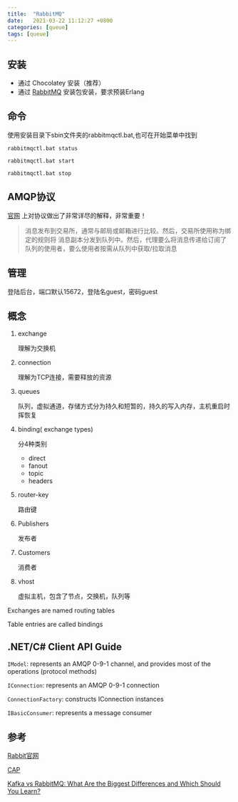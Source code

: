 ```yaml
---
title:  "RabbitMQ"
date:   2021-03-22 11:12:27 +0800
categories: [queue]
tags: [queue]
---
```



## 安装
- 通过 Chocolatey 安装（推荐）
- 通过 [RabbitMQ][1] 安装包安装，要求预装Erlang

## 命令
使用安装目录下sbin文件夹的rabbitmqctl.bat,也可在开始菜单中找到

`rabbitmqctl.bat status`

`rabbitmqctl.bat start`

`rabbitmqctl.bat stop`

## AMQP协议
[官网][2] 上对协议做出了非常详尽的解释，非常重要！

> 消息发布到交易所，通常与邮局或邮箱进行比较。然后，交易所使用称为绑定的规则将 消息副本分发到队列中。然后，代理要么将消息传递给订阅了队列的使用者，要么使用者按需从队列中获取/拉取消息

## 管理
登陆后台，端口默认15672，登陆名guest，密码guest

## 概念
1. exchange

   理解为交换机

2. connection

   理解为TCP连接，需要释放的资源

3. queues

   队列，虚拟通道，存储方式分为持久和短暂的，持久的写入内存，主机重启时挥恢复

4. binding( exchange types)

   分4种类别
   - direct
   - fanout
   - topic
   - headers

5. router-key

   路由键

6. Publishers

   发布者

7. Customers

   消费者

8. vhost

   虚拟主机，包含了节点，交换机，队列等

Exchanges are named routing tables

Table entries are called bindings


## .NET/C# Client API Guide

`IModel`: represents an AMQP 0-9-1 channel, and provides most of the operations (protocol methods)

`IConnection`: represents an AMQP 0-9-1 connection

`ConnectionFactory`: constructs IConnection instances

`IBasicConsumer`: represents a message consumer



## 参考
[Rabbit官网](https://www.rabbitmq.com/)

[CAP](https://cap.dotnetcore.xyz/user-guide/zh/cap/messaging/)

[Kafka vs RabbitMQ: What Are the Biggest Differences and Which Should You Learn?](https://www.simplilearn.com/kafka-vs-rabbitmq-article)

[1]: https://www.rabbitmq.com/changelog.html
[2]: https://www.rabbitmq.com/tutorials/amqp-concepts.html
